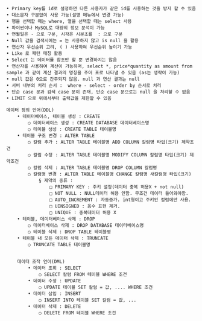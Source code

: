 	• Primary key를 id로 설정하면 다른 사용자가 같은 id를 사용하는 것을 방지 할 수 있음
	• 대소문자 구분없이 사용 가능(설명 메뉴에서 변경 가능)
	• 행을 선택할 때는 where, 열을 선택할 때는 select 사용
	• 파이썬이나 MySQL로 대량의 정보 분석이 가능
	• 연월일은 - 으로 구분, 시각은 시분초를  : 으로 구분
	• Null 값을 검색시에는 = 는 사용하지 않고 is null 을 활용
	• 연산자 우선순위 고려, ( ) 사용하여 우선순위 높이기 가능
	• Like 로 패턴 매칭 활용
	• Select 는 데이터를 참조만 할 뿐 변경하지는 않음
	• 연산자를 사용하여 계산이 가능하며, select *, price*quantity as amount from sample 과 같이 계산 결과의 명칭을 주어 표로 나타낼 수 있음 (as는 생략이 가능)
	• null 값은 0으로 간주되지 않음. null 과 연산 결과는 null
	• 서버 내부의 처리 순서 :  where - select - order by 순서로 처리
	• 단순 case 문과 검색 case 문이 존재, 단순 case 문으로는 null 을 처리할 수 없음
	• LIMIT 으로 위에서부터 출력값을 제한할 수 있음
	
	데이터 정의 언어(DDL)
		• 데이터베이스, 테이블 생성 : CREATE
			○ 데이터베이스 생성 : CREATE DATABASE 데이터베이스명
			○ 테이블 생성 : CREATE TABLE 테이블명
		• 테이블 구조 변경 : ALTER TABLE
			○ 칼럼 추가 : ALTER TABLE 테이블명 ADD COLUMN 칼럼명 타입(크기) 제약조건
			○ 칼럼 수정 : ALTER TABLE 테이블명 MODIFY COLUMN 칼럼명 타입(크기) 제약조건
			○ 칼럼 삭제 : ALTER TABLE 테이블명 DROP COLUMN 칼럼명
			○ 칼럼명 변경 : ALTER TABLE 테이블명 CHANGE 칼럼명 새칼럼명 타입(크기)
				§ 제약의 종류 :
					□ PRIMARY KEY : 주키 설정(데이터 중복 허용X + not null)
					□ NOT NULL : NULL데이터 허용 안함. 무조건 데이터 들어와야함.
					□ AUTO_INCREMENT : 자동증가. int형이고 주키인 컬럼에만 사용.
					□ UINSIGNED : 음수 표현 제거.
					□ UNIQUE : 중복데이터 허용 X
		• 테이블, 데이터베이스 삭제 : DROP
			○ 데이터베이스 삭제 : DROP DATABASE 데이터베이스명
			○ 테이블 삭제 : DROP TABLE 테이블명
		• 테이블 내 모든 데이터 삭제 : TRUNCATE
			○ TRUNCATE TABLE 테이블명
	
	
		데이터 조작 언어(DML)
			• 데이터 조회 : SELECT
				○ SELECT 칼럼 FROM 테이블 WHERE 조건
			• 데이터 수정 : UPDATE
				○ UPDATE 테이블 SET 칼럼 = 값, .... WHERE 조건
			• 데이터 삽입 : INSERT
				○ INSERT INTO 테이블 SET 칼럼 = 값, ...
			• 데이터 삭제 : DELETE
				○ DELETE FROM 테이블 WHERE 조건
	
	
